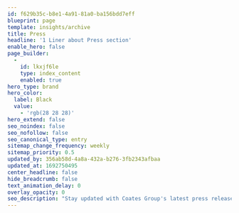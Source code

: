 ```yaml
---
id: f629b35c-b8e1-4a91-81a0-ba156bdd7eff
blueprint: page
template: insights/archive
title: Press
headline: '1 Liner about Press section'
enable_hero: false
page_builder:
  -
    id: lkxjf6le
    type: index_content
    enabled: true
hero_type: brand
hero_color:
  label: Black
  value:
    - 'rgb(28 28 28)'
hero_extend: false
seo_noindex: false
seo_nofollow: false
seo_canonical_type: entry
sitemap_change_frequency: weekly
sitemap_priority: 0.5
updated_by: 356ab58d-4a8a-432a-b276-3fb2343afbaa
updated_at: 1692750495
center_headline: false
hide_breadcrumb: false
text_animation_delay: 0
overlay_opacity: 0
seo_description: "Stay updated with Coates Group's latest press releases & news. Explore our achievements & innovations. Stay informed - Dive into our press section now!"
---
```

